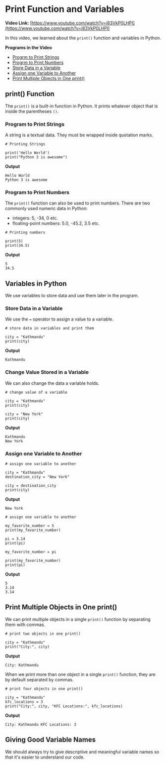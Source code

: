 # Print Function and Variables

**Video Link:** [https://www.youtube.com/watch?v=i83VkP0LHPI](https://www.youtube.com/watch?v=i83VkP0LHPI)

In this video, we learned about the `print()` function and variables in Python.

**Programs in the Video**

- [Progrm to Print Strings](https://github.com/programiz/python-course/blob/master/02-variables.md#print-function)
- [Progrm to Print Numbers](https://github.com/programiz/python-course/blob/master/02-variables.md#program-to-print-numbers)
- [Store Data in a Variable](https://github.com/programiz/python-course/blob/master/02-variables.md#program-to-print-numbers)
- [Assign one Variable to Another](https://github.com/programiz/python-course/blob/master/02-variables.md#assign-one-variable-to-another)
- [Print Multiple Objects in One print()](https://github.com/programiz/python-course/blob/master/02-variables.md#print-multiple-objects-in-one-print)

## print() Function

The `print()` is a built-in function in Python. It prints whatever object that is inside the parentheses `()`.

### Program to Print Strings

A string is a textual data. They must be wrapped inside quotation marks.

```
# Printing Strings

print('Hello World')
print("Python 3 is awesome")
```

**Output**

```
Hello World
Python 3 is awesome
```

### Program to Print Numbers

The `print()` function can also be used to print numbers. There are two commonly used numeric data in Python:

- integers: 5, -34, 0 etc.
- floating-point numbers: 5.0, -45.2, 3.5 etc.

```
# Printing numbers

print(5)
print(34.5)
```

**Output**

```
5
34.5
```

## Variables in Python

We use variables to store data and use them later in the program.

### Store Data in a Variable

We use the `=` operator to assign a value to a variable.

```
# store data in variables and print them

city = "Kathmandu"
print(city)
```

**Output**

```
Kathmandu
```

### Change Value Stored in a Variable

We can also change the data a variable holds.

```
# change value of a variable

city = "Kathmandu"
print(city)

city = "New York"
print(city)
```

**Output**

```
Kathmandu
New York
```

### Assign one Variable to Another

```
# assign one variable to another

city = "Kathmandu"
destination_city = "New York"

city = destination_city
print(city)
```

**Output**

```
New York
```

```
# assign one variable to another

my_favorite_number = 5
print(my_favorite_number)

pi = 3.14
print(pi)

my_favorite_number = pi

print(my_favorite_number)
print(pi)
```

**Output**

```
5
3.14
3.14
```

## Print Multiple Objects in One print()

We can print multiple objects in a single `print()` function by separating them with commas.

```
# print two objects in one print()

city = "Kathmandu"
print("City:", city)
```

**Output**

```
City: Kathmandu
```

When we print more than one object in a single `print()` function, they are by default separated by commas.

```
# print four objects in one print()

city = "Kathmandu"
kfc_locations = 3
print("City:", city, "KFC Locations:", kfc_locations)
```

**Output**

```
City: Kathmandu KFC Locations: 3
```

## Giving Good Variable Names

We should always try to give descriptive and meaningful variable names so that it's easier to understand our code.
